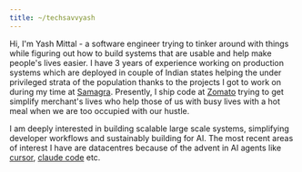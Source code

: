 ```yaml
---
title: ~/techsavvyash
---
```


Hi, I'm Yash Mittal - a software engineer trying to tinker around with things while figuring out how to build systems that are usable and help make people's lives easier. I have 3 years of experience working on production systems which are deployed in couple of Indian states helping the under privileged strata of the population thanks to the projects I got to work on during my time at [Samagra](https://samagragovernance.in/). Presently, I ship code at [Zomato]() trying to get simplify merchant's lives who help those of us with busy lives with a hot meal when we are too occupied with our hustle.

I am deeply interested in building scalable large scale systems, simplifying developer workflows and sustainably building for AI. The most recent areas of interest I have are datacentres because of the advent in AI agents like [cursor](https://www.cursor.com/), [claude code](https://www.anthropic.com/claude-code) etc. 
